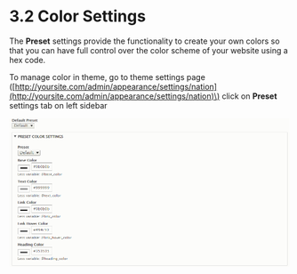 # 3.2 Color Settings

The **Preset** settings provide the functionality to create your own colors so that you can have full control over the color scheme of your website using a hex code.

To manage color in theme, go to theme settings page \([http://yoursite.com/admin/appearance/settings/nation](http://yoursite.com/admin/appearance/settings/nation)\) click on **Preset** settings tab on left sidebar

![](../.gitbook/assets/preset-settings.png)



